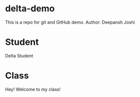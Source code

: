 # delta-demo
This is a repo for git and GitHub demo.
Author: Deepansh Joshi

# Student
Delta Student

# Class
Hey! Welcome to my class!
